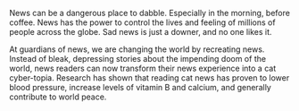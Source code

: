 News can be a dangerous place to dabble. Especially in the morning, before coffee. News has the power to control the lives and feeling of millions of people across the globe. Sad news is just a downer, and no one likes it.

At guardians of news, we are changing the world by recreating news. Instead of bleak, depressing stories about the impending doom of the world, news readers can now transform their news experience into a cat cyber-topia. Research has shown that reading cat news has proven to lower blood pressure, increase levels of vitamin B and calcium, and generally contribute to world peace.
